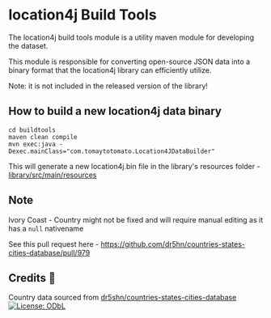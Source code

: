 # location4j Build Tools

The location4j build tools module is a utility maven module for developing the dataset.

This module is responsible for converting open-source JSON data into a binary format that the
location4j library can efficiently utilize.

Note: it is not included in the released version of the library!

## How to build a new location4j data binary

```shell
cd buildtools
maven clean compile
mvn exec:java -Dexec.mainClass="com.tomaytotomato.Location4JDataBuilder"

```

This will generate a new location4j.bin file in the library's resources
folder - [library/src/main/resources](library/src/main/resources)

## Note

Ivory Coast - Country might not be fixed and will require manual editing as it has a `null` nativename

See this pull request here - https://github.com/dr5hn/countries-states-cities-database/pull/979

## Credits 🙏

Country data sourced
from [dr5shn/countries-states-cities-database](https://github.com/dr5hn/countries-states-cities-database) [![License: ODbL](https://img.shields.io/badge/License-ODbL-brightgreen.svg)](https://opendatacommons.org/licenses/odbl/)
